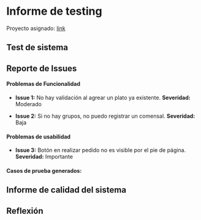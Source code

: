 # Informe de testing 
Proyecto asignado: [link](https://github.com/ORT-FIS-2023S1/obligatorio-techera-campopiano-franceschini/tree/main)

## Test de sistema
## Reporte de Issues
  #### Problemas de Funcionalidad
  - **Issue 1:** No hay validación al agrear un plato ya existente.
    **Severidad:** Moderado

  - **Issue 2:** Si no hay grupos, no puedo registrar un comensal.
    **Severidad:** Baja
  
  #### Problemas de usabilidad
  - **Issue 3:** Botón en realizar pedido no es visible por el pie de página.
  **Severidad:** Importante

  #### Casos de prueba generados:
   
## Informe de calidad del sistema

## Reflexión
